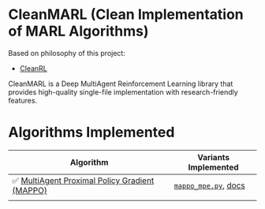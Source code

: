  # CleanMARL (Clean Implementation of MARL Algorithms)
 
Based on philosophy of this project: 
* [CleanRL](https://github.com/vwxyzjn/cleanrl/)

CleanMARL is a Deep MultiAgent Reinforcement Learning library that provides high-quality single-file implementation with research-friendly features. 

# Algorithms Implemented


| Algorithm                                                                         | Variants Implemented                                                                                                                         |
|-----------------------------------------------------------------------------------|----------------------------------------------------------------------------------------------------------------------------------------------|
| ✅ [MultiAgent Proximal Policy Gradient (MAPPO)](https://arxiv.org/pdf/2103.01955) | [`mappo_mpe.py`](https://github.com/james116blue/cleanmarl/blob/master/cleanmarl/mappo_mpe.py),   [docs](https://docs.cleanrl.dev/rl-algorithms/ppo/#ppopy) |
|                                                                                   |  